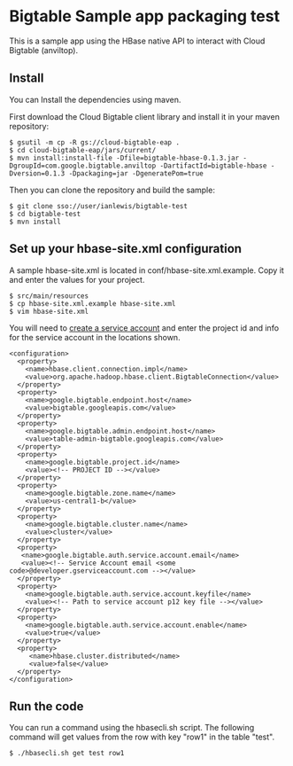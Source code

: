 # Bigtable Sample app packaging test

This is a sample app using the HBase native API to interact with Cloud Bigtable (anviltop).

## Install

You can Install the dependencies using maven.

First download the Cloud Bigtable client library and install it in your maven repository:

    $ gsutil -m cp -R gs://cloud-bigtable-eap .
    $ cd cloud-bigtable-eap/jars/current/
    $ mvn install:install-file -Dfile=bigtable-hbase-0.1.3.jar -DgroupId=com.google.bigtable.anviltop -DartifactId=bigtable-hbase -Dversion=0.1.3 -Dpackaging=jar -DgeneratePom=true

Then you can clone the repository and build the sample:

    $ git clone sso://user/ianlewis/bigtable-test
    $ cd bigtable-test
    $ mvn install

## Set up your hbase-site.xml configuration

A sample hbase-site.xml is located in conf/hbase-site.xml.example. Copy it and enter the values for your project.

    $ src/main/resources
    $ cp hbase-site.xml.example hbase-site.xml
    $ vim hbase-site.xml

You will need to [create a service account](https://developers.google.com/accounts/docs/OAuth2ServiceAccount#creatinganaccount) and enter the project id and info for the service account in the locations shown.

    <configuration>
      <property>
        <name>hbase.client.connection.impl</name>
        <value>org.apache.hadoop.hbase.client.BigtableConnection</value>
      </property>
      <property>
        <name>google.bigtable.endpoint.host</name>
        <value>bigtable.googleapis.com</value>
      </property>
      <property>
        <name>google.bigtable.admin.endpoint.host</name>
        <value>table-admin-bigtable.googleapis.com</value>
      </property>
      <property>
        <name>google.bigtable.project.id</name>
        <value><!-- PROJECT ID --></value>
      </property>
      <property>
        <name>google.bigtable.zone.name</name>
        <value>us-central1-b</value>
      </property>
      <property>
        <name>google.bigtable.cluster.name</name>
        <value>cluster</value>
      </property>
      <property>
       <name>google.bigtable.auth.service.account.email</name>
       <value><!-- Service Account email <some code>@developer.gserviceaccount.com --></value>
      </property>
      <property>
        <name>google.bigtable.auth.service.account.keyfile</name>
        <value><!-- Path to service account p12 key file --></value>
      </property>
      <property>
        <name>google.bigtable.auth.service.account.enable</name>
        <value>true</value>
      </property>
      <property>
         <name>hbase.cluster.distributed</name>
         <value>false</value>
      </property>
    </configuration>

## Run the code

You can run a command using the hbasecli.sh script. The following command will get values from the row with key "row1" in the table "test".

    $ ./hbasecli.sh get test row1
